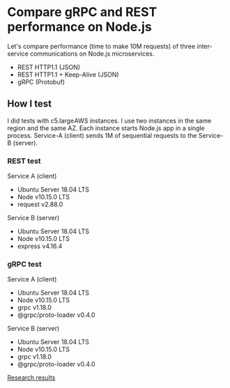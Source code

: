 # Compare gRPC and REST performance on Node.js
Let's compare performance (time to make 10M requests) of three inter-service communications on Node.js microservices.
- REST HTTP1.1 (JSON)
- REST HTTP1.1 + Keep-Alive (JSON)
- gRPC (Protobuf)

## How I test
I did tests with c5.large AWS instances. I use two instances in the same region and the same AZ. Each instance starts Node.js app in a single process. Service-A (client) sends 1M of sequential requests to the Service-B (server).

### REST test
Service A (client)
- Ubuntu Server 18.04 LTS
- Node v10.15.0 LTS
- request v2.88.0

Service B (server)
- Ubuntu Server 18.04 LTS
- Node v10.15.0 LTS
- express v4.16.4

### gRPC test
Service A (client)
- Ubuntu Server 18.04 LTS
- Node v10.15.0 LTS
- grpc v1.18.0
- @grpc/proto-loader v0.4.0

Service B (server)
- Ubuntu Server 18.04 LTS
- Node v10.15.0 LTS
- grpc v1.18.0
- @grpc/proto-loader v0.4.0

[Research results](#)